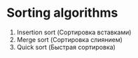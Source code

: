 # Sorting algorithms

1. Insertion sort (Сортировка вставками)
2. Merge sort (Сортировка слиянием)
3. Quick sort (Быстрая сортировка)
